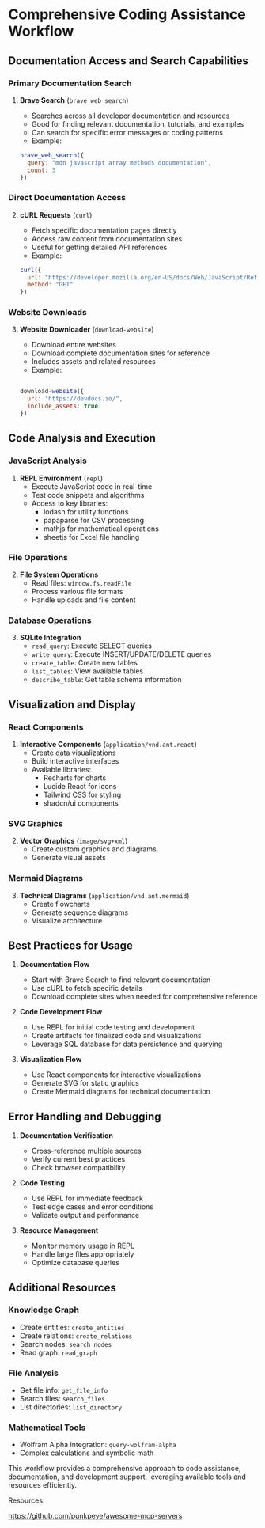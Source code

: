 # Comprehensive Coding Assistance Workflow

## Documentation Access and Search Capabilities

### Primary Documentation Search

1. **Brave Search** (`brave_web_search`)
   - Searches across all developer documentation and resources
   - Good for finding relevant documentation, tutorials, and examples
   - Can search for specific error messages or coding patterns
   - Example:

   ```javascript
   brave_web_search({
     query: "mdn javascript array methods documentation",
     count: 3
   })
   ```

### Direct Documentation Access

2. **cURL Requests** (`curl`)
   - Fetch specific documentation pages directly
   - Access raw content from documentation sites
   - Useful for getting detailed API references
   - Example:

   ```javascript
   curl({
     url: "https://developer.mozilla.org/en-US/docs/Web/JavaScript/Reference/Global_Objects/Array",
     method: "GET"
   })
   ```

### Website Downloads

3. **Website Downloader** (`download-website`)
   - Download entire websites
   - Download complete documentation sites for reference
   - Includes assets and related resources
   - Example:

   ```javascript

   download-website({
     url: "https://devdocs.io/",
     include_assets: true
   })
   ```

## Code Analysis and Execution

### JavaScript Analysis

1. **REPL Environment** (`repl`)
   - Execute JavaScript code in real-time
   - Test code snippets and algorithms
   - Access to key libraries:
     - lodash for utility functions
     - papaparse for CSV processing
     - mathjs for mathematical operations
     - sheetjs for Excel file handling

### File Operations

2. **File System Operations**
   - Read files: `window.fs.readFile`
   - Process various file formats
   - Handle uploads and file content

### Database Operations

3. **SQLite Integration**
   - `read_query`: Execute SELECT queries
   - `write_query`: Execute INSERT/UPDATE/DELETE queries
   - `create_table`: Create new tables
   - `list_tables`: View available tables
   - `describe_table`: Get table schema information

## Visualization and Display

### React Components

1. **Interactive Components** (`application/vnd.ant.react`)
   - Create data visualizations
   - Build interactive interfaces
   - Available libraries:
     - Recharts for charts
     - Lucide React for icons
     - Tailwind CSS for styling
     - shadcn/ui components

### SVG Graphics

2. **Vector Graphics** (`image/svg+xml`)
   - Create custom graphics and diagrams
   - Generate visual assets

### Mermaid Diagrams

3. **Technical Diagrams** (`application/vnd.ant.mermaid`)
   - Create flowcharts
   - Generate sequence diagrams
   - Visualize architecture

## Best Practices for Usage

1. **Documentation Flow**
   - Start with Brave Search to find relevant documentation
   - Use cURL to fetch specific details
   - Download complete sites when needed for comprehensive reference

2. **Code Development Flow**
   - Use REPL for initial code testing and development
   - Create artifacts for finalized code and visualizations
   - Leverage SQL database for data persistence and querying

3. **Visualization Flow**
   - Use React components for interactive visualizations
   - Generate SVG for static graphics
   - Create Mermaid diagrams for technical documentation

## Error Handling and Debugging

1. **Documentation Verification**
   - Cross-reference multiple sources
   - Verify current best practices
   - Check browser compatibility

2. **Code Testing**
   - Use REPL for immediate feedback
   - Test edge cases and error conditions
   - Validate output and performance

3. **Resource Management**
   - Monitor memory usage in REPL
   - Handle large files appropriately
   - Optimize database queries

## Additional Resources

### Knowledge Graph

- Create entities: `create_entities`
- Create relations: `create_relations`
- Search nodes: `search_nodes`
- Read graph: `read_graph`

### File Analysis

- Get file info: `get_file_info`
- Search files: `search_files`
- List directories: `list_directory`

### Mathematical Tools

- Wolfram Alpha integration: `query-wolfram-alpha`
- Complex calculations and symbolic math

This workflow provides a comprehensive approach to code assistance, documentation, and development support, leveraging available tools and resources efficiently.

Resources:

<https://github.com/punkpeye/awesome-mcp-servers>
